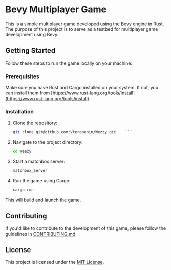 # Bevy Multiplayer Game

This is a simple multiplayer game developed using the Bevy engine in Rust. The purpose of this project is to serve as a testbed for multiplayer game development using Bevy.

## Getting Started

Follow these steps to run the game locally on your machine:

### Prerequisites

Make sure you have Rust and Cargo installed on your system. If not, you can install them from [https://www.rust-lang.org/tools/install](https://www.rust-lang.org/tools/install).

### Installation

1. Clone the repository:

    ```bash
    git clone git@github.com:Vterebenin/Wezzy.git    ```

2. Navigate to the project directory:

    ```bash
    cd Weezy
    ```

3. Start a matchbox server:

    ```bash
    matchbox_server
    ```

3. Run the game using Cargo:

    ```bash
    cargo run
    ```

This will build and launch the game. 

## Contributing

If you'd like to contribute to the development of this game, please follow the guidelines in [CONTRIBUTING.md](CONTRIBUTING.md).

## License

This project is licensed under the [MIT License](LICENSE.md).

